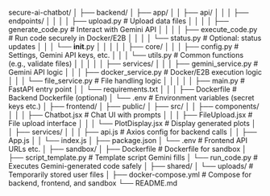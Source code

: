 secure-ai-chatbot/
│
├── backend/
│   ├── app/
│   │   ├── api/
│   │   │   ├── endpoints/
│   │   │   │   ├── upload.py          # Upload data files
│   │   │   │   ├── generate_code.py   # Interact with Gemini API
│   │   │   │   ├── execute_code.py    # Run code securely in Docker/E2B
│   │   │   │   └── status.py          # Optional: status updates
│   │   │   └── __init__.py
│   │   │
│   │   ├── core/
│   │   │   ├── config.py              # Settings, Gemini API keys, etc.
│   │   │   └── utils.py               # Common functions (e.g., validate files)
│   │   │
│   │   ├── services/
│   │   │   ├── gemini_service.py      # Gemini API logic
│   │   │   ├── docker_service.py      # Docker/E2B execution logic
│   │   │   └── file_service.py        # File handling logic
│   │   │
│   │   ├── main.py                    # FastAPI entry point
│   │   └── requirements.txt
│   │
│   ├── Dockerfile                     # Backend Dockerfile (optional)
│   └── .env                           # Environment variables (secret keys etc.)
│
├── frontend/
│   ├── public/
│   ├── src/
│   │   ├── components/
│   │   │   ├── Chatbot.jsx            # Chat UI with prompts
│   │   │   ├── FileUpload.jsx         # File upload interface
│   │   │   └── PlotDisplay.jsx        # Display generated plots
│   │   ├── services/
│   │   │   ├── api.js                 # Axios config for backend calls
│   │   ├── App.js
│   │   └── index.js
│   ├── package.json
│   └── .env                           # Frontend API URLs etc.
│
├── sandbox/
│   ├── Dockerfile                     # Dockerfile for sandbox
│   ├── script_template.py             # Template script Gemini fills
│   └── run_code.py                    # Executes Gemini-generated code safely
│
├── shared/
│   └── uploads/                       # Temporarily stored user files
│
├── docker-compose.yml                 # Compose for backend, frontend, and sandbox
└── README.md


